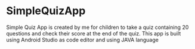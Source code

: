 # SimpleQuizApp
Simple Quiz App is created by me for children to take a quiz containing 20 questions and check their score at the end of the quiz. 
This app is built using Android Studio as code editor and using JAVA language
